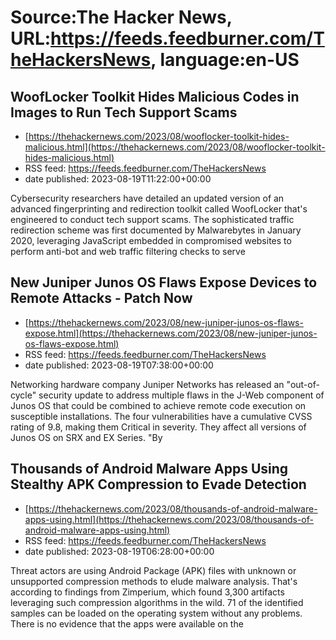 # Source:The Hacker News, URL:https://feeds.feedburner.com/TheHackersNews, language:en-US

## WoofLocker Toolkit Hides Malicious Codes in Images to Run Tech Support Scams
 - [https://thehackernews.com/2023/08/wooflocker-toolkit-hides-malicious.html](https://thehackernews.com/2023/08/wooflocker-toolkit-hides-malicious.html)
 - RSS feed: https://feeds.feedburner.com/TheHackersNews
 - date published: 2023-08-19T11:22:00+00:00

Cybersecurity researchers have detailed an updated version of an advanced fingerprinting and redirection toolkit called WoofLocker that's engineered to conduct tech support scams.
The sophisticated traffic redirection scheme was first documented by Malwarebytes in January 2020, leveraging JavaScript embedded in compromised websites to perform anti-bot and web traffic filtering checks to serve

## New Juniper Junos OS Flaws Expose Devices to Remote Attacks - Patch Now
 - [https://thehackernews.com/2023/08/new-juniper-junos-os-flaws-expose.html](https://thehackernews.com/2023/08/new-juniper-junos-os-flaws-expose.html)
 - RSS feed: https://feeds.feedburner.com/TheHackersNews
 - date published: 2023-08-19T07:38:00+00:00

Networking hardware company Juniper Networks has released an "out-of-cycle" security update to address multiple flaws in the J-Web component of Junos OS that could be combined to achieve remote code execution on susceptible installations.
The four vulnerabilities have a cumulative CVSS rating of 9.8, making them Critical in severity. They affect all versions of Junos OS on SRX and EX Series.
"By

## Thousands of Android Malware Apps Using Stealthy APK Compression to Evade Detection
 - [https://thehackernews.com/2023/08/thousands-of-android-malware-apps-using.html](https://thehackernews.com/2023/08/thousands-of-android-malware-apps-using.html)
 - RSS feed: https://feeds.feedburner.com/TheHackersNews
 - date published: 2023-08-19T06:28:00+00:00

Threat actors are using Android Package (APK) files with unknown or unsupported compression methods to elude malware analysis.
That's according to findings from Zimperium, which found 3,300 artifacts leveraging such compression algorithms in the wild. 71 of the identified samples can be loaded on the operating system without any problems.
There is no evidence that the apps were available on the

